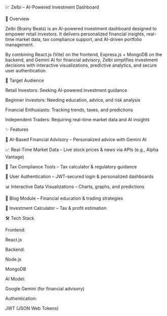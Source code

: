 💹 Zelbi – AI-Powered Investment Dashboard

📌 Overview

Zelbi (Brainy Beats) is an AI-powered investment dashboard designed to empower retail investors. It delivers personalized financial insights, real-time market data, tax compliance support, and AI-driven portfolio management.

By combining React.js (Vite) on the frontend, Express.js + MongoDB on the backend, and Gemini AI for financial advisory, Zelbi simplifies investment decisions with interactive visualizations, predictive analytics, and secure user authentication.


🎯 Target Audience

Retail Investors: Seeking AI-powered investment guidance

Beginner Investors: Needing education, advice, and risk analysis

Financial Enthusiasts: Tracking trends, taxes, and predictions

Independent Traders: Requiring real-time market data and AI insights

✨ Features

🤖 AI-Based Financial Advisory – Personalized advice with Gemini AI

📈 Real-Time Market Data – Live stock prices & news via APIs (e.g., Alpha Vantage)

🧾 Tax Compliance Tools – Tax calculator & regulatory guidance

🔐 User Authentication – JWT-secured login & personalized dashboards

📊 Interactive Data Visualizations – Charts, graphs, and predictions

📰 Blog Module – Financial education & trading strategies

🧮 Investment Calculator – Tax & profit estimation

🛠️ Tech Stack

Frontend:

React.js 

Backend:

Node.js 

MongoDB

AI Model:

Google Gemini (for financial advisory)

Authentication:

JWT (JSON Web Tokens)
